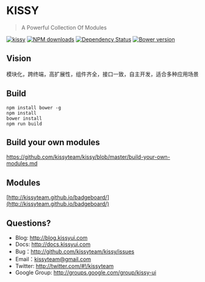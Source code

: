 # KISSY

> A Powerful Collection Of Modules

[![kissy](https://nodei.co/npm/kissy.png)](https://npmjs.org/package/kissy)
[![NPM downloads](http://img.shields.io/npm/dm/kissy.svg)](https://npmjs.org/package/kissy)
[![Dependency Status](https://gemnasium.com/kissyteam/kissy.png)](https://gemnasium.com/kissyteam/kissy)
[![Bower version](https://badge.fury.io/bo/kissy.svg)](http://badge.fury.io/bo/kissy)

## Vision

模块化，跨终端，高扩展性，组件齐全，接口一致，自主开发，适合多种应用场景

## Build

```
npm install bower -g
npm install
bower install
npm run build
```

## Build your own modules

https://github.com/kissyteam/kissy/blob/master/build-your-own-modules.md

## Modules

[http://kissyteam.github.io/badgeboard/](http://kissyteam.github.io/badgeboard/)

## Questions?

 - Blog: <http://blog.kissyui.com>
 - Docs: <http://docs.kissyui.com>
 - Bug：<http://github.com/kissyteam/kissy/issues>
 - Email：<kissyteam@gmail.com>
 - Twitter: <http://twitter.com/#!/kissyteam>
 - Google Group: <http://groups.google.com/group/kissy-ui>
